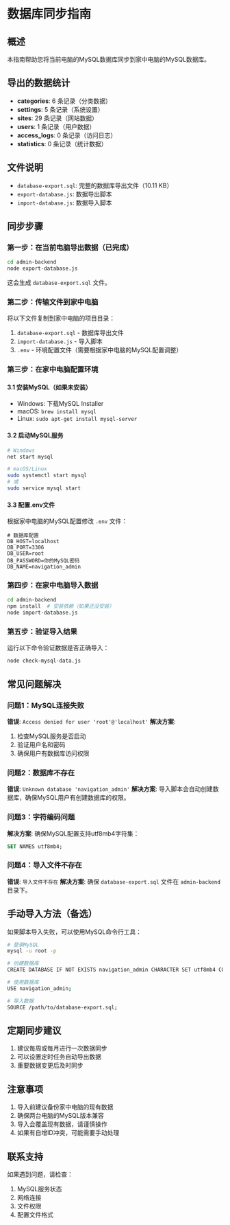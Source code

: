 # 数据库同步指南

## 概述
本指南帮助您将当前电脑的MySQL数据库同步到家中电脑的MySQL数据库。

## 导出的数据统计
- **categories**: 6 条记录（分类数据）
- **settings**: 5 条记录（系统设置）
- **sites**: 29 条记录（网站数据）
- **users**: 1 条记录（用户数据）
- **access_logs**: 0 条记录（访问日志）
- **statistics**: 0 条记录（统计数据）

## 文件说明
- `database-export.sql`: 完整的数据库导出文件（10.11 KB）
- `export-database.js`: 数据导出脚本
- `import-database.js`: 数据导入脚本

## 同步步骤

### 第一步：在当前电脑导出数据（已完成）
```bash
cd admin-backend
node export-database.js
```
这会生成 `database-export.sql` 文件。

### 第二步：传输文件到家中电脑
将以下文件复制到家中电脑的项目目录：
1. `database-export.sql` - 数据库导出文件
2. `import-database.js` - 导入脚本
3. `.env` - 环境配置文件（需要根据家中电脑的MySQL配置调整）

### 第三步：在家中电脑配置环境

#### 3.1 安装MySQL（如果未安装）
- Windows: 下载MySQL Installer
- macOS: `brew install mysql`
- Linux: `sudo apt-get install mysql-server`

#### 3.2 启动MySQL服务
```bash
# Windows
net start mysql

# macOS/Linux
sudo systemctl start mysql
# 或
sudo service mysql start
```

#### 3.3 配置.env文件
根据家中电脑的MySQL配置修改 `.env` 文件：
```env
# 数据库配置
DB_HOST=localhost
DB_PORT=3306
DB_USER=root
DB_PASSWORD=你的MySQL密码
DB_NAME=navigation_admin
```

### 第四步：在家中电脑导入数据
```bash
cd admin-backend
npm install  # 安装依赖（如果还没安装）
node import-database.js
```

### 第五步：验证导入结果
运行以下命令验证数据是否正确导入：
```bash
node check-mysql-data.js
```

## 常见问题解决

### 问题1：MySQL连接失败
**错误**: `Access denied for user 'root'@'localhost'`
**解决方案**:
1. 检查MySQL服务是否启动
2. 验证用户名和密码
3. 确保用户有数据库访问权限

### 问题2：数据库不存在
**错误**: `Unknown database 'navigation_admin'`
**解决方案**:
导入脚本会自动创建数据库，确保MySQL用户有创建数据库的权限。

### 问题3：字符编码问题
**解决方案**:
确保MySQL配置支持utf8mb4字符集：
```sql
SET NAMES utf8mb4;
```

### 问题4：导入文件不存在
**错误**: `导入文件不存在`
**解决方案**:
确保 `database-export.sql` 文件在 `admin-backend` 目录下。

## 手动导入方法（备选）
如果脚本导入失败，可以使用MySQL命令行工具：

```bash
# 登录MySQL
mysql -u root -p

# 创建数据库
CREATE DATABASE IF NOT EXISTS navigation_admin CHARACTER SET utf8mb4 COLLATE utf8mb4_unicode_ci;

# 使用数据库
USE navigation_admin;

# 导入数据
SOURCE /path/to/database-export.sql;
```

## 定期同步建议
1. 建议每周或每月进行一次数据同步
2. 可以设置定时任务自动导出数据
3. 重要数据变更后及时同步

## 注意事项
1. 导入前建议备份家中电脑的现有数据
2. 确保两台电脑的MySQL版本兼容
3. 导入会覆盖现有数据，请谨慎操作
4. 如果有自增ID冲突，可能需要手动处理

## 联系支持
如果遇到问题，请检查：
1. MySQL服务状态
2. 网络连接
3. 文件权限
4. 配置文件格式